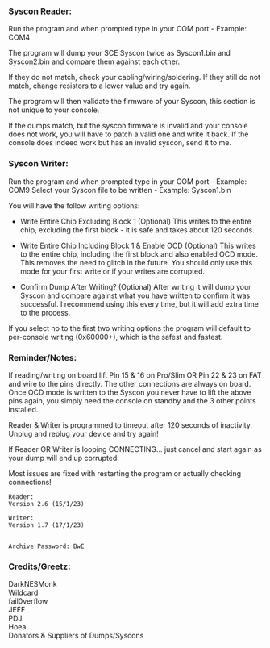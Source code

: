
### Syscon Reader: ###

Run the program and when prompted type in your COM port - Example: COM4

The program will dump your SCE Syscon twice as Syscon1.bin and Syscon2.bin and compare them against each other.

If they do not match, check your cabling/wiring/soldering.
If they still do not match, change resistors to a lower value and try again.

The program will then validate the firmware of your Syscon, this section is not unique to your console.

If the dumps match, but the syscon firmware is invalid and your console does not work, you will have to patch a valid one and write it back.
If the console does indeed work but has an invalid syscon, send it to me.


### Syscon Writer: ###

Run the program and when prompted type in your COM port - Example: COM9
Select your Syscon file to be written - Example: Syscon1.bin

You will have the follow writing options:

* Write Entire Chip Excluding Block 1 (Optional)
	This writes to the entire chip, excluding the first block - it is safe and takes about 120 seconds.
	
* Write Entire Chip Including Block 1 & Enable OCD (Optional)
	This writes to the entire chip, including the first block and also enabled OCD mode. This removes the need to glitch in the future.
	You should only use this mode for your first write or if your writes are corrupted.
	
* Confirm Dump After Writing? (Optional)
	After writing it will dump your Syscon and compare against what you have written to confirm it was successful.
	I recommend using this every time, but it will add extra time to the process.
	
If you select no to the first two writing options the program will default to per-console writing (0x60000+), which is the safest and fastest.


### Reminder/Notes: ###

If reading/writing on board lift Pin 15 & 16 on Pro/Slim OR Pin 22 & 23 on FAT and wire to the pins directly. The other connections are always on board.
Once OCD mode is written to the Syscon you never have to lift the above pins again, you simply need the console on standby and the 3 other points installed.

Reader & Writer is programmed to timeout after 120 seconds of inactivity. Unplug and replug your device and try again!

If Reader OR Writer is looping CONNECTING... just cancel and start again as your dump will end up corrupted. 

Most issues are fixed with restarting the program or actually checking connections!



	Reader: 
	Version 2.6 (15/1/23)

	Writer:
	Version 1.7 (17/1/23)


    Archive Password: BwE
    
    
<h3>Credits/Greetz:</h3>
DarkNESMonk
<br>Wildcard
<br>fail0verflow
<br>JEFF
  <br>PDJ
  <br>Hoea
  <br>Donators & Suppliers of Dumps/Syscons
